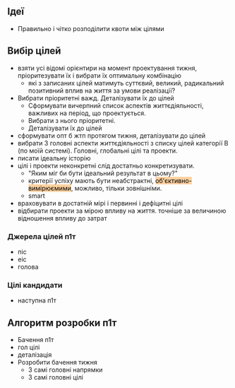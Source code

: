 ## Ідеї
* Правильно і чітко розподілити квоти між цілями 

## Вибір цілей
* взяти усі відомі орієнтири на момент проектування тижня, пріоритезувати їх і вибрати їх оптимальну комбінацію
	* які з записаних цілей матимуть суттєвий, великий, радикальний позитивний вплив на життя за умови реалізації?
* Вибрати пріоритетні важд. Деталізувати їх до цілей
	* Сформувати вичерпний список аспектів життєдіяльності, важливих на період, що проектується.
	* Вибрати з нього пріоритетні.
	* Деталізувати їх до цілей
* сформувати опт б жтп протягом тижня, деталізувати до цілей
* вибрати 3 головні аспекти життєдіяльності з списку цілей категорії B (по моїй системі). Головні, глобальні цілі та проекти.
* писати ідеальну історію
* цілі і проекти неконкретні слід достатньо конкретизувати. 
	* "Яким міг би бути ідеальний результат в цьому?"
	* критерії успіху мають бути неабстрактні, <mark style="background: #FFB86CA6;">об'єктивно-вимірюємими</mark>, можливо, тільки зовнішніми. 
	* smart
* враховувати в достатній мірі і первинні і дефіцитні цілі
* відбирати проекти за мірою впливу на життя. точніше за величиною відношення впливу до затрат
### Джерела цілей п1т  
* піс
* еіс
* голова
### Цілі кандидати
- наступна п1т

## Алгоритм розробки п1т
* Бачення п1т
* гол цілі
* деталізація
* Розробити бачення тижня
	* 3 самі головні напрямки
	* 3 самі головні цілі